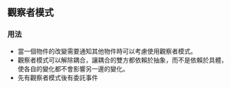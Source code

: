 ## 觀察者模式

### 用法

- 當一個物件的改變需要通知其他物件時可以考慮使用觀察者模式。
- 觀察者模式可以解除耦合，讓耦合的雙方都依賴於抽象，而不是依賴於具體，使各自的變化都不會影響另一邊的變化。
- 先有觀察者模式後有委託事件


